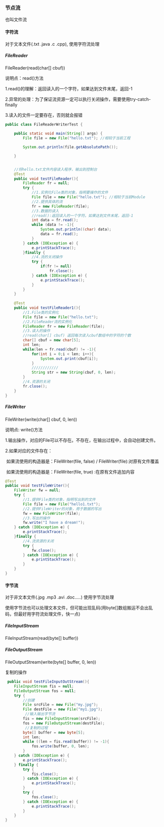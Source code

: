 ### 节点流

也叫文件流



#### 字符流

对于文本文件(.txt .java .c .cpp),  使用字符流处理

##### FileReader

FileReader(read(char[] cbuf))

说明点：read()方法

1.read()的理解：返回读入的一个字符，如果达到文件末尾，返回-1

2.异常的处理：为了保证流资源一定可以执行关闭操作，需要使用try-catch-finally

3.读入的文件一定要存在，否则就会报错

```java
public class FileReaderWriterTest {

    public static void main(String[] args) {
        File file = new File("hello.txt"); //相较于当前工程

        System.out.println(file.getAbsolutePath());

    }


    //将hello.txt文件内容读入程序，输出到控制台
    @Test
    public void testFileReader(){
        FileReader fr = null;
        try {
            //1.实例化File类的对象，指明要操作的文件
            File file = new File("hello.txt"); //相较于当前Module
            //2.提供具体的流
            fr = new FileReader(file);
            //3.数据的读入
            //read():返回读入的一个字符。如果达到文件末尾，返回-1
            int data = fr.read();
            while (data != -1){
                System.out.println((char) data);
                data = fr.read();
            }
        } catch (IOException e) {
            e.printStackTrace();
        }finally {
            //4.流的关闭操作
            try {
                if(fr != null)
                    fr.close();
            } catch (IOException e) {
                e.printStackTrace();
            }
        }
    }
    
    @Test 
    public void testFileReader1(){
        //1.File类的实例化
        File file = new File("hello.txt");
        //2.FileReader流的实例化
        FileReader fr = new FileReader(file);
        //3.读入的操作
        //read(char[] cbuf) 返回每次读入cbuf数组中的字符的个数
       	char[] cbuf = new char[5];
        int len;
        while(len = fr.read(cbuf) != -1){
            for(int i = 0;i < len; i++){
                System.out.print(cbuf[i]);
            }
            ////////////
            String str = new String(cbuf, 0, len);
        }
        //4.资源的关闭
        fr.close();
    }
}
```



##### FileWriter

FileWriter(write(char[] cbuf, 0, len))

说明点: write()方法

1.输出操作，对应的File可以不存在。不存在，在输出过程中，会自动创建文件。

2.如果对应的文件存在：

​	如果流使用的构造器是：FileWriter(file, false) / FileWriter(file):对原有文件覆盖

​	如果流使用的构造器是：FileWriter(file, true) :在原有文件追加内容

```java
@Test
public void testFileWriter(){
    FileWriter fw = null;
    try {
        //1.提供File类的对象，指明写出到的文件
        File file = new File("hello1.txt");
        //2.提供FileWriter的对象，用于数据的写出
        fw = new FileWriter(file);
        //3.写出的操作
        fw.write("I have a dream!");
    } catch (IOException e) {
        e.printStackTrace();
    }finally {
        //4.流资源的关闭
        try {
            fw.close();
        } catch (IOException e) {
            e.printStackTrace();
        }
    }
}
```



#### 字节流

对于非文本文件(.jpg .mp3 .avi .doc.....) 使用字节流处理

使用字节流也可以处理文本文件，但可能出现乱码(用byte[]数组搬运不会出乱码，但最好用字符流处理文件，快一点)



##### FileInputStream

FileInputStream(read(byte[] buffer))

##### FileOutputStream

FileOutputStream(write(byte[] buffer, 0, len))

复制的操作

```java
 public void testFileInputOutStream(){
    FileInputStream fis = null;
    FileOutputStream fos = null;
    try {
        //创建
        File srcFile = new File("my.jpg");
        File destFile = new File("my1.jpg");
         //输入输出字节流
        fis = new FileInputStream(srcFile);
        fos = new FileOutputStream(destFile);
         //复制的过程
        byte[] buffer = new byte[5];
        int len;
        while ((len = fis.read(buffer)) != -1){
            fos.write(buffer, 0, len);
        }
    } catch (IOException e) {
        e.printStackTrace();
    } finally {
        try {
            fis.close();
        } catch (IOException e) {
            e.printStackTrace();
        }
        try {
            fos.close();
        } catch (IOException e) {
            e.printStackTrace();
        }
    }
}
```



##### 

